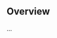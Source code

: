 <!-- Note: Please must use one of our issue templates to file an issue! 🛑 -->
<!-- 👉 https://github.com/JoshuaKGoldberg/cta-create-testing-1/issues/new/choose 👈 -->
<!-- **Issues that should have been filed with a template will be closed without action, and we will ask you to use a template.** -->

<!-- This blank issue template is only for issues that don't fit any of the templates. -->

## Overview

...
